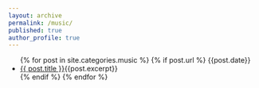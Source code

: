 ```yaml
---
layout: archive
permalink: /music/
published: true
author_profile: true
---
```


<ul>
  {% for post in site.categories.music %}
    {% if post.url %}
        {{post.date}}
        <li><a href="{{ post.url }}">{{ post.title }}</a>{{post.excerpt}}</li>
    {% endif %}
  {% endfor %}
</ul>
